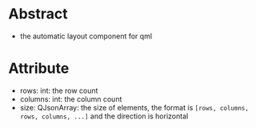 # Abstract
* the automatic layout component for qml  

# Attribute
* rows: int: the row count  
* columns: int: the column count  
* size: QJsonArray: the size of elements, the format is `[rows, columns, rows, columns, ...]` and the direction is horizontal  
</br>